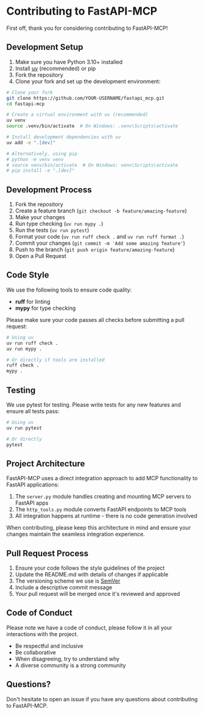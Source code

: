 # Contributing to FastAPI-MCP

First off, thank you for considering contributing to FastAPI-MCP! 

## Development Setup

1. Make sure you have Python 3.10+ installed
2. Install [uv](https://docs.astral.sh/uv/getting-started/installation/) (recommended) or pip
3. Fork the repository
4. Clone your fork and set up the development environment:

```bash
# Clone your fork
git clone https://github.com/YOUR-USERNAME/fastapi_mcp.git
cd fastapi-mcp

# Create a virtual environment with uv (recommended)
uv venv
source .venv/bin/activate  # On Windows: .venv\Scripts\activate

# Install development dependencies with uv
uv add -e ".[dev]"

# Alternatively, using pip
# python -m venv venv
# source venv/bin/activate  # On Windows: venv\Scripts\activate
# pip install -e ".[dev]"
```

## Development Process

1. Fork the repository
2. Create a feature branch (`git checkout -b feature/amazing-feature`)
3. Make your changes
4. Run type checking (`uv run mypy .`)
5. Run the tests (`uv run pytest`)
6. Format your code (`uv run ruff check .` and `uv run ruff format .`)
7. Commit your changes (`git commit -m 'Add some amazing feature'`)
8. Push to the branch (`git push origin feature/amazing-feature`)
9. Open a Pull Request

## Code Style

We use the following tools to ensure code quality:

- **ruff** for linting
- **mypy** for type checking

Please make sure your code passes all checks before submitting a pull request:

```bash
# Using uv
uv run ruff check .
uv run mypy .

# Or directly if tools are installed
ruff check .
mypy .
```

## Testing

We use pytest for testing. Please write tests for any new features and ensure all tests pass:

```bash
# Using uv
uv run pytest

# Or directly
pytest
```

## Project Architecture

FastAPI-MCP uses a direct integration approach to add MCP functionality to FastAPI applications:

1. The `server.py` module handles creating and mounting MCP servers to FastAPI apps
2. The `http_tools.py` module converts FastAPI endpoints to MCP tools
3. All integration happens at runtime - there is no code generation involved

When contributing, please keep this architecture in mind and ensure your changes maintain the seamless integration experience.

## Pull Request Process

1. Ensure your code follows the style guidelines of the project
2. Update the README.md with details of changes if applicable
3. The versioning scheme we use is [SemVer](http://semver.org/)
4. Include a descriptive commit message
5. Your pull request will be merged once it's reviewed and approved

## Code of Conduct

Please note we have a code of conduct, please follow it in all your interactions with the project.

- Be respectful and inclusive
- Be collaborative
- When disagreeing, try to understand why
- A diverse community is a strong community

## Questions?

Don't hesitate to open an issue if you have any questions about contributing to FastAPI-MCP. 